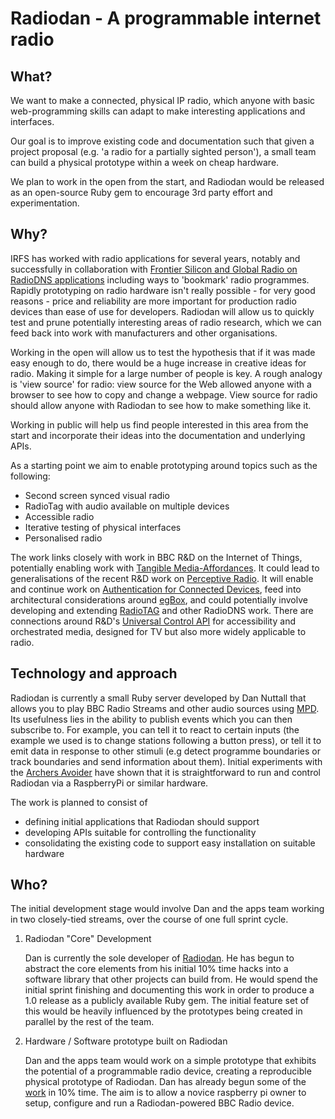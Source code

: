 Radiodan - A programmable internet radio
======================================================

What?
-----

We want to make a connected, physical IP radio, which anyone with basic web-programming skills can adapt to make interesting applications and interfaces.

Our goal is to improve existing code and documentation such that given a project proposal (e.g. 'a radio for a partially sighted person'), a small team can build a physical prototype within a week on cheap hardware. 

We plan to work in the open from the start, and Radiodan would be released as an open-source Ruby gem to encourage 3rd party effort and experimentation.


Why?
----

IRFS has worked with radio applications for several years, notably and successfully in collaboration with [Frontier Silicon and Global Radio on RadioDNS applications](http://www.bbc.co.uk/blogs/researchanddevelopment/2011/11/radiotag-wins-innovation-award.shtml) including ways to 'bookmark' radio programmes. Rapidly prototyping on radio hardware isn't really possible - for very good reasons - price and reliability are more important for production radio devices than ease of use for developers. Radiodan will allow us to quickly test and prune potentially interesting areas of radio research, which we can feed back into work with manufacturers and other organisations. 

Working in the open will allow us to test the hypothesis that if it was made easy enough to do, there would be a huge increase in creative ideas for radio. Making it simple for a large number of people is key. A rough analogy is 'view source' for radio: view source for the Web allowed anyone with a browser to see how to copy and change a webpage. View source for radio should allow anyone with Radiodan to see how to make something like it. 

Working in public will help us find people interested in this area from the start and incorporate their ideas into the documentation and underlying APIs.

As a starting point we aim to enable prototyping around topics such as the following:

* Second screen synced visual radio
* RadioTag with audio available on multiple devices
* Accessible radio
* Iterative testing of physical interfaces
* Personalised radio

The work links closely with work in BBC R&D on the Internet of Things, potentially enabling work with [Tangible Media-Affordances](http://www.bbc.co.uk/rd/events/tangible-media-affordances). It could lead to generalisations of the recent R&D work on [Perceptive Radio](http://wearemudlark.com/blog/the-perceptive-radio-a-project-for-bbc-rd/). It will enable and continue work on [Authentication for Connected Devices](http://www.bbc.co.uk/rd/blog/2013/03/authentication-for-connected-tvs), feed into architectural considerations around [egBox](http://www.bbc.co.uk/blogs/researchanddevelopment/2012/08/irfs-weeknotes-120.shtml), and could potentially involve developing and extending [RadioTAG](http://www.bbc.co.uk/blogs/researchanddevelopment/2011/09/radiotag.shtml) and other RadioDNS work. There are connections around R&D's [Universal Control API](http://www.bbc.co.uk/blogs/researchanddevelopment/2011/02/universal-control.shtml) for accessibility and orchestrated media, designed for TV but also more widely applicable to radio.


Technology and approach
-----------------------

Radiodan is currently a small Ruby server developed by Dan Nuttall that allows you to play BBC Radio Streams and other audio sources using [MPD](http://en.wikipedia.org/wiki/Music_Player_Daemon). Its usefulness lies in the ability to publish events which you can then subscribe to. For example, you can tell it to react to certain inputs (the example we used is to change stations following a button press), or tell it to emit data in response to other stimuli (e.g detect programme boundaries or track boundaries and send information about them). Initial experiments with the [Archers Avoider](http://planb.nicecupoftea.org/2013/04/16/archers-avoider/) have shown that it is straightforward to run and control Radiodan via a RaspberryPi or similar hardware. 

The work is planned to consist of

* defining initial applications that Radiodan should support
* developing APIs suitable for controlling the functionality
* consolidating the existing code to support easy installation on suitable hardware


Who?
----

The initial development stage would involve Dan and the apps team working in two closely-tied streams, over the course of one full sprint cycle.

1. Radiodan "Core" Development

    Dan is currently the sole developer of [Radiodan](http://github.com/pixelblend/radiodan). He has begun to abstract the core elements from his initial 10% time hacks into a software library that other projects can build from. He would spend the initial sprint finishing and documenting this work in order to produce a 1.0 release as a publicly available Ruby gem. The initial feature set of this would be heavily influenced by the prototypes being created in parallel by the rest of the team. 

2. Hardware / Software prototype built on Radiodan

    Dan and the apps team would work on a simple prototype that exhibits the potential of a programmable radio device, creating a reproducible physical prototype of Radiodan. Dan has already begun some of the [work](https://github.com/pixelblend/radiodan_example) in 10% time. The aim is to allow a novice raspberry pi owner to setup, configure and run a Radiodan-powered BBC Radio device.

